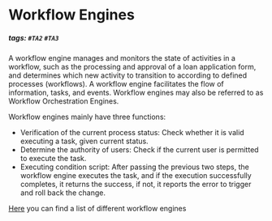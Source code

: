 # Workflow Engines
##### tags: `#TA2` `#TA3`

A workflow engine manages and monitors the state of activities in a workflow, such as the processing and approval of a loan application form, and determines which new activity to transition to according to defined processes (workflows).
A workflow engine facilitates the flow of information, tasks, and events. Workflow engines may also be referred to as Workflow Orchestration Engines.


Workflow engines mainly have three functions:

* Verification of the current process status: Check whether it is valid executing a task, given current status.
* Determine the authority of users: Check if the current user is permitted to execute the task.
* Executing condition script: After passing the previous two steps, the workflow engine executes the task, and if the execution successfully completes, it returns the success, if not, it reports the error to trigger and roll back the change.


[Here](https://meirwah.github.io/awesome-workflow-engines/) you can find a list of different workflow engines